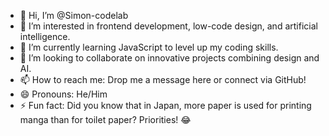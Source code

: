 - 👋 Hi, I’m @Simon-codelab  
- 👀 I’m interested in frontend development, low-code design, and artificial intelligence.  
- 🌱 I’m currently learning JavaScript to level up my coding skills.  
- 💞️ I’m looking to collaborate on innovative projects combining design and AI.  
- 📫 How to reach me: Drop me a message here or connect via GitHub!  
- 😄 Pronouns: He/Him  
- ⚡ Fun fact: Did you know that in Japan, more paper is used for printing manga than for toilet paper? Priorities! 😂  

<!---
Simon-codelab/Simon-codelab is a ✨ special ✨ repository because its `README.md` (this file) appears on your GitHub profile.
You can click the Preview link to take a look at your changes.
--->
